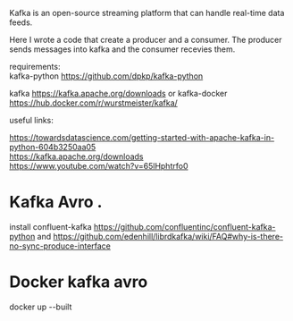 Kafka is an open-source streaming platform that can handle real-time data feeds.  

Here I wrote a code that create a producer and a consumer. The producer sends messages into kafka and the consumer recevies them.

requirements:  
kafka-python
https://github.com/dpkp/kafka-python

kafka
https://kafka.apache.org/downloads
or
kafka-docker
https://hub.docker.com/r/wurstmeister/kafka/

useful links:  

https://towardsdatascience.com/getting-started-with-apache-kafka-in-python-604b3250aa05  
https://kafka.apache.org/downloads  
https://www.youtube.com/watch?v=65lHphtrfo0 

# Kafka Avro . 
install confluent-kafka
https://github.com/confluentinc/confluent-kafka-python
and 
https://github.com/edenhill/librdkafka/wiki/FAQ#why-is-there-no-sync-produce-interface

# Docker kafka avro  
docker up --built
